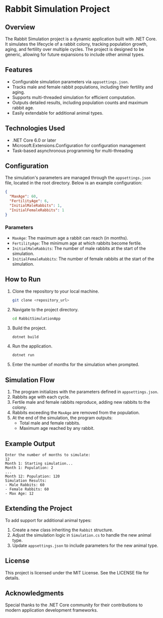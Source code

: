 # Rabbit Simulation Project

## Overview
The Rabbit Simulation project is a dynamic application built with .NET Core. It simulates the lifecycle of a rabbit colony, tracking population growth, aging, and fertility over multiple cycles. The project is designed to be generic, allowing for future expansions to include other animal types.

## Features
- Configurable simulation parameters via `appsettings.json`.
- Tracks male and female rabbit populations, including their fertility and aging.
- Supports multi-threaded simulation for efficient computation.
- Outputs detailed results, including population counts and maximum rabbit age.
- Easily extendable for additional animal types.

## Technologies Used
- .NET Core 6.0 or later
- Microsoft.Extensions.Configuration for configuration management
- Task-based asynchronous programming for multi-threading

## Configuration
The simulation's parameters are managed through the `appsettings.json` file, located in the root directory. Below is an example configuration:

```json
{
  "MaxAge": 60,
  "FertilityAge": 6,
  "InitialMaleRabbits": 1,
  "InitialFemaleRabbits": 1
}
```

### Parameters
- `MaxAge`: The maximum age a rabbit can reach (in months).
- `FertilityAge`: The minimum age at which rabbits become fertile.
- `InitialMaleRabbits`: The number of male rabbits at the start of the simulation.
- `InitialFemaleRabbits`: The number of female rabbits at the start of the simulation.

## How to Run
1. Clone the repository to your local machine.
   ```bash
   git clone <repository_url>
   ```

2. Navigate to the project directory.
   ```bash
   cd RabbitSimulationApp
   ```

3. Build the project.
   ```bash
   dotnet build
   ```

4. Run the application.
   ```bash
   dotnet run
   ```

5. Enter the number of months for the simulation when prompted.

## Simulation Flow
1. The program initializes with the parameters defined in `appsettings.json`.
2. Rabbits age with each cycle.
3. Fertile male and female rabbits reproduce, adding new rabbits to the colony.
4. Rabbits exceeding the `MaxAge` are removed from the population.
5. At the end of the simulation, the program outputs:
   - Total male and female rabbits.
   - Maximum age reached by any rabbit.

## Example Output
```plaintext
Enter the number of months to simulate:
12
Month 1: Starting simulation...
Month 1: Population: 2
...
Month 12: Population: 120
Simulation Results:
- Male Rabbits: 60
- Female Rabbits: 60
- Max Age: 12
```

## Extending the Project
To add support for additional animal types:
1. Create a new class inheriting the `Rabbit` structure.
2. Adjust the simulation logic in `Simulation.cs` to handle the new animal type.
3. Update `appsettings.json` to include parameters for the new animal type.

## License
This project is licensed under the MIT License. See the LICENSE file for details.

## Acknowledgments
Special thanks to the .NET Core community for their contributions to modern application development frameworks.
